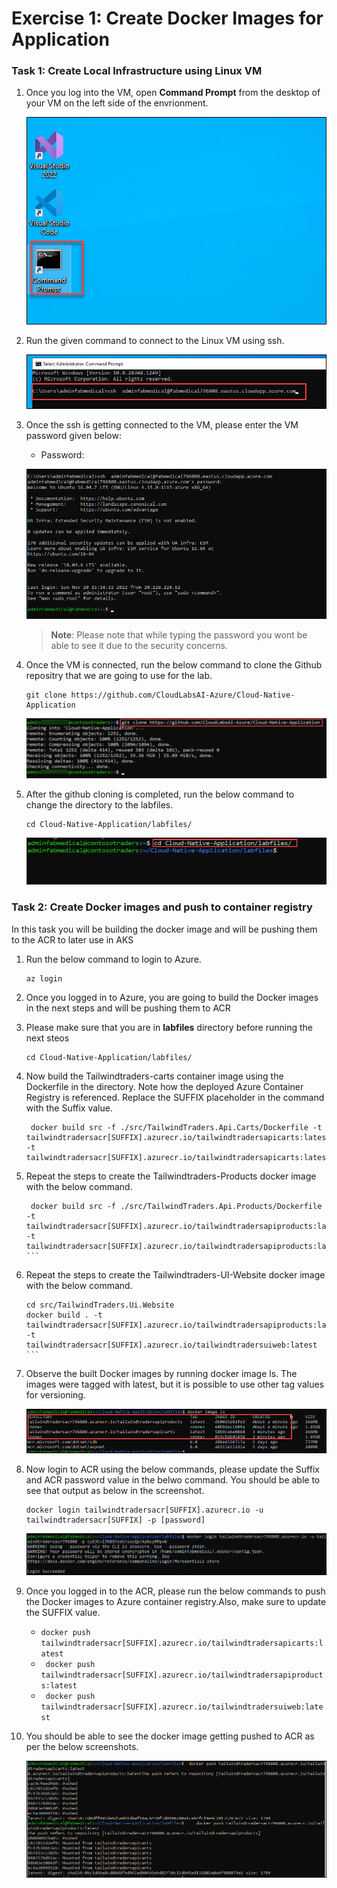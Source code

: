 # Exercise 1: Create Docker Images for Application

### Task 1: Create Local Infrastructure using Linux VM

1. Once you log into the VM, open **Command Prompt** from the desktop of your VM on the left side of the envrionment.

    ![.](media/cmd.png "open cmd")
    
1. Run the given command **<inject key="Command to Connect to Build Agent VM" enableCopy="true" />** to connect to the Linux VM using ssh.
   
   ![.](media/sshvm.png "open cmd")
   
1. Once the ssh is getting connected to the VM, please enter the VM password given below:
   
    * Password: <inject key="Build Agent VM Password" enableCopy="true" />

   ![.](media/connectedvm.png "open cmd")
   
   >**Note**: Please note that while typing the password you wont be able to see it due to the security concerns.
    
1. Once the VM is connected, run the below command to clone the Github repositry that we are going to use for the lab.

    ``` 
    git clone https://github.com/CloudLabsAI-Azure/Cloud-Native-Application
    ```
    
    ![](media/ex1-gitclone.png)
    
1. After the github cloning is completed, run the below command to change the directory to the labfiles.
    
    ```
    cd Cloud-Native-Application/labfiles/ 
    ```
    
    ![](media/ex1-cd.png)
    
### Task 2: Create Docker images and push to container registry

In this task you will be building the docker image and will be pushing them to the ACR to later use in AKS

1. Run the below command to login to Azure.

    ``` 
    az login
    ```

1. Once you logged in to Azure, you are going to build the Docker images in the next steps and will be pushing them to ACR

1. Please make sure that you are in **labfiles** directory before running the next steos

    ```
    cd Cloud-Native-Application/labfiles/
    ```
    
1. Now build the  Tailwindtraders-carts container image using the Dockerfile in the directory. Note how the deployed Azure Container Registry is referenced. Replace the SUFFIX placeholder in the command with the Suffix value.

    ```
     docker build src -f ./src/TailwindTraders.Api.Carts/Dockerfile -t tailwindtradersacr[SUFFIX].azurecr.io/tailwindtradersapicarts:latest -t tailwindtradersacr[SUFFIX].azurecr.io/tailwindtradersapicarts:latest
    ```
    
1. Repeat the steps to create the Tailwindtraders-Products docker image with the below command.

    ```
     docker build src -f ./src/TailwindTraders.Api.Products/Dockerfile -t tailwindtradersacr[SUFFIX].azurecr.io/tailwindtradersapiproducts:latest -t tailwindtradersacr[SUFFIX].azurecr.io/tailwindtradersapiproducts:latest  ```

1. Repeat the steps to create the Tailwindtraders-UI-Website docker image with the below command.

    ```
    cd src/TailwindTraders.Ui.Website
    docker build . -t tailwindtradersacr[SUFFIX].azurecr.io/tailwindtradersapiproducts:latest -t tailwindtradersacr[SUFFIX].azurecr.io/tailwindtradersuiweb:latest         ```    
    
1. Observe the built Docker images by running docker image ls. The images were tagged with latest, but it is possible to use other tag values for versioning.

    ![.](media/dockerimages.png "open cmd")
    
1. Now login to ACR using the below commands, please update the Suffix and ACR password value in the belwo command. You should be able to see that output as below in the screenshot.

    ```
    docker login tailwindtradersacr[SUFFIX].azurecr.io -u tailwindtradersacr[SUFFIX] -p [password]
    ```

   ![.](media/loginacr.png "open cmd")

1. Once you logged in to the ACR, please run the below commands to push the Docker images to Azure container registry.Also, make sure to update the SUFFIX value.

   *   ``` docker push tailwindtradersacr[SUFFIX].azurecr.io/tailwindtradersapicarts:latest ```
   *  ```  docker push tailwindtradersacr[SUFFIX].azurecr.io/tailwindtradersapiproducts:latest ```
   *  ```  docker push tailwindtradersacr[SUFFIX].azurecr.io/tailwindtradersuiweb:latest ```
    
1. You should be able to see the docker image getting pushed to ACR as per the below screenshots. 
    
    ![.](media/dockerpushed.png "open cmd")
    
